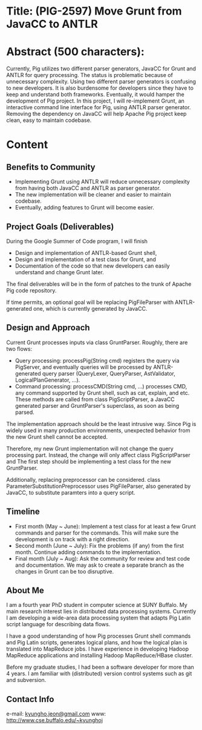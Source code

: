 # Title: (PIG-2597) Move Grunt from JavaCC to ANTLR

Abstract (500 characters):
==
Currently, Pig utilizes two different parser generators, JavaCC for Grunt and ANTLR for query processing. The status is problematic because of unnecessary complexity. Using two different parser generators is confusing to new developers. It is also burdensome for developers since they have to keep and understand both frameworks. Eventually, it would hamper the development of Pig project.
In this project, I will re-implement Grunt, an interactive command line interface for Pig, using ANTLR parser generator. Removing the dependency on JavaCC will help Apache Pig project keep clean, easy to maintain codebase. 

Content
==

Benefits to Community
--
 * Implementing Grunt using ANTLR will reduce unnecessary complexity from having both JavaCC and ANTLR as parser generator. 
 * The new implementation will be cleaner and easier to maintain codebase. 
 * Eventually, adding features to Grunt will become easier. 

Project Goals (Deliverables)
--
During the Google Summer of Code program, I will finish

 * Design and implementation of ANTLR-based Grunt shell, 
 * Design and implementation of a test class for Grunt, and
 * Documentation of the code so that new developers can easily understand and change Grunt later.

The final deliverables will be in the form of patches to the trunk of Apache Pig code repository.

If time permits, an optional goal will be replacing PigFileParser with ANTLR-generated one, which is currently generated by JavaCC.

Design and Approach
--
Current Grunt processes inputs via class GruntParser. Roughly, there are two flows:
 
 * Query processing: processPig(String cmd) registers the query via PigServer, and eventually queries will be processed by ANTLR-generated query parser (QueryLexer, QueryParser, AstValidator, LogicalPlanGenerator, ...).
 * Command processing: processCMD(String cmd, ...) processes CMD, any command supported by Grunt shell, such as cat, explain, and etc. These methods are called from class PigScriptParser, a JavaCC generated parser and GruntParser's superclass, as soon as being parsed.

The implementation approach should be the least intrusive way. Since Pig is widely used in many production environments, unexpected behavior from the new Grunt shell cannot be accepted. 

Therefore, my new Grunt implementation will not change the query processing part. Instead, the change will only affect class PigScriptParser and 
The first step should be implementing a test class for the new GruntParser. 

Additionally, replacing preprocessor can be considered. class ParameterSubstitutionPreprocessor uses PigFileParser, also generated by JavaCC, to substitute paramters into a query script. 

Timeline
--
 * First month (May ~ June): Implement a test class for at least a few Grunt commands and parser for the commands. This will make sure the development is on track with a right direction. 
 * Second month (June ~ July): Fix the problems (if any) from the first month. Continue adding commands to the implementation. 
 * Final month (July ~ Aug): Ask the community for review and test code and documentation. We may ask to create a separate branch as the changes in Grunt can be too disruptive. 

About Me
--
I am a fourth year PhD student in computer science at SUNY Buffalo. My main research interest lies in distributed data processing systems. Currently I am developing a wide-area data processing system that adapts Pig Latin script language for describing data flows. 

I have a good understanding of how Pig processes Grunt shell commands and Pig Latin scripts, generates logical plans, and how the logical plan is translated into MapReduce jobs. I have experience in developing Hadoop MapReduce applications and installing Hadoop MapReduce/HBase cluster. 

Before my graduate studies, I had been a software developer for more than 4 years. I am familiar with (distributed) version control systems such as git and subversion. 

Contact Info
--
e-mail: kyungho.jeon@gmail.com
www: http://www.cse.buffalo.edu/~kyunghoj


